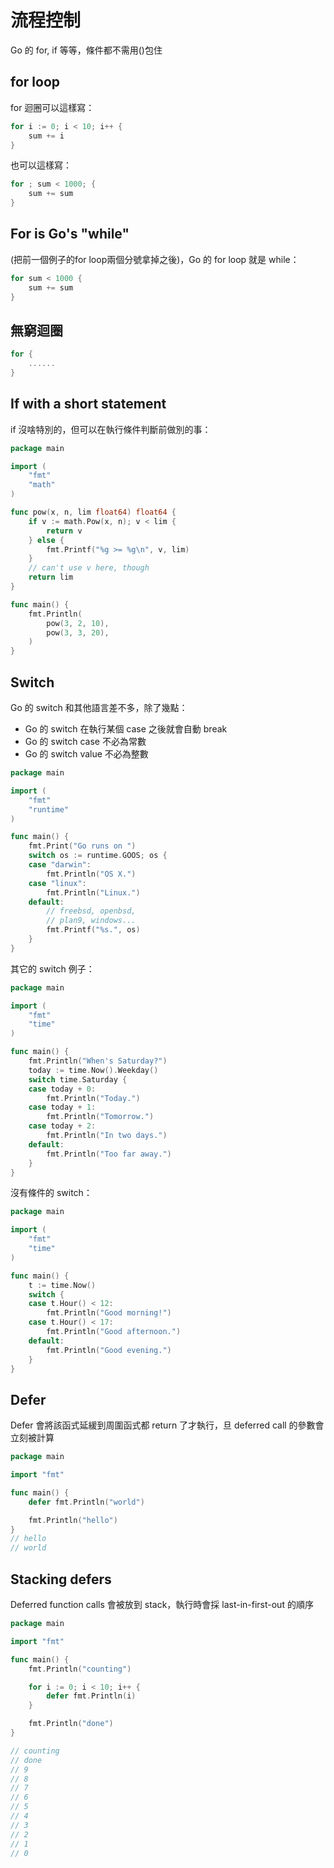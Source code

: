 # 流程控制

Go 的 for, if 等等，條件都不需用\(\)包住

## for loop

for 迴圈可以這樣寫：

```go
for i := 0; i < 10; i++ {
    sum += i
}
```

也可以這樣寫：

```go
for ; sum < 1000; {
    sum += sum
}
```

## For is Go's "while"

\(把前一個例子的for loop兩個分號拿掉之後\)，Go 的 for loop 就是 while：

```go
for sum < 1000 {
    sum += sum
}
```

## 無窮迴圈

```go
for {
    ......
}
```

## If with a short statement

if 沒啥特別的，但可以在執行條件判斷前做別的事：

```go
package main

import (
    "fmt"
    "math"
)

func pow(x, n, lim float64) float64 {
    if v := math.Pow(x, n); v < lim {
        return v
    } else {
        fmt.Printf("%g >= %g\n", v, lim)
    }
    // can't use v here, though
    return lim
}

func main() {
    fmt.Println(
        pow(3, 2, 10),
        pow(3, 3, 20),
    )
}
```

## Switch

Go 的 switch 和其他語言差不多，除了幾點：

* Go 的 switch 在執行某個 case 之後就會自動 break
* Go 的 switch case 不必為常數
* Go 的 switch value 不必為整數

```go
package main

import (
    "fmt"
    "runtime"
)

func main() {
    fmt.Print("Go runs on ")
    switch os := runtime.GOOS; os {
    case "darwin":
        fmt.Println("OS X.")
    case "linux":
        fmt.Println("Linux.")
    default:
        // freebsd, openbsd,
        // plan9, windows...
        fmt.Printf("%s.", os)
    }
}
```

其它的 switch 例子：

```go
package main

import (
    "fmt"
    "time"
)

func main() {
    fmt.Println("When's Saturday?")
    today := time.Now().Weekday()
    switch time.Saturday {
    case today + 0:
        fmt.Println("Today.")
    case today + 1:
        fmt.Println("Tomorrow.")
    case today + 2:
        fmt.Println("In two days.")
    default:
        fmt.Println("Too far away.")
    }
}
```

沒有條件的 switch：

```go
package main

import (
	"fmt"
	"time"
)

func main() {
	t := time.Now()
	switch {
	case t.Hour() < 12:
		fmt.Println("Good morning!")
	case t.Hour() < 17:
		fmt.Println("Good afternoon.")
	default:
		fmt.Println("Good evening.")
	}
}
```

## Defer

Defer 會將該函式延緩到周圍函式都 return 了才執行，旦 deferred call 的參數會立刻被計算

```go
package main

import "fmt"

func main() {
	defer fmt.Println("world")

	fmt.Println("hello")
}
// hello
// world
```

## Stacking defers

Deferred function calls 會被放到 stack，執行時會採 last-in-first-out 的順序

```go
package main

import "fmt"

func main() {
	fmt.Println("counting")

	for i := 0; i < 10; i++ {
		defer fmt.Println(i)
	}

	fmt.Println("done")
}

// counting
// done
// 9
// 8
// 7
// 6
// 5
// 4
// 3
// 2
// 1
// 0
```



